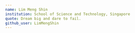 ```yaml
---
name: Lim Meng Shin
institution: School of Science and Technology, Singapore
quote: Dream big and dare to fail.
github_user: LimMengShin
---
```


